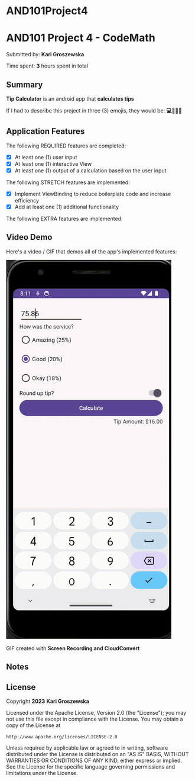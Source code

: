 # AND101Project4
<!-- (This is a comment) INSTRUCTIONS: Go through this page and fill out any **bolded** entries with their correct values.-->

# AND101 Project 4 - CodeMath

Submitted by: **Kari Groszewska**

Time spent: **3** hours spent in total

## Summary

**Tip Calculator** is an android app that **calculates tips**

If I had to describe this project in three (3) emojis, they would be: **💻🧮🤷‍♀️**

## Application Features

<!-- (This is a comment) Please be sure to change the [ ] to [x] for any features you completed.  If a feature is not checked [x], you might miss the points for that item! -->

The following REQUIRED features are completed:

- [X] At least one (1) user input
- [X] At least one (1) interactive View
- [X] At least one (1) output of a calculation based on the user input

The following STRETCH features are implemented:

- [X] Implement ViewBinding to reduce boilerplate code and increase efficiency
- [X] Add at least one (1) additional functionality

The following EXTRA features are implemented:

## Video Demo

Here's a video / GIF that demos all of the app's implemented features:

<img src='https://raw.githubusercontent.com/KarolinaGroszewska/AND101Project4/main/Screen%20Recording%202023-10-10%20at%208.11.11%20PM.gif' title='Video Demo' width='' alt='Video Demo' />

GIF created with **Screen Recording and CloudConvert**

<!-- Recommended tools:
- [Kap](https://getkap.co/) for macOS
- [ScreenToGif](https://www.screentogif.com/) for Windows
- [peek](https://github.com/phw/peek) for Linux. -->

## Notes

## License

Copyright **2023** **Kari Groszewska**

Licensed under the Apache License, Version 2.0 (the "License");
you may not use this file except in compliance with the License.
You may obtain a copy of the License at

    http://www.apache.org/licenses/LICENSE-2.0

Unless required by applicable law or agreed to in writing, software
distributed under the License is distributed on an "AS IS" BASIS,
WITHOUT WARRANTIES OR CONDITIONS OF ANY KIND, either express or implied.
See the License for the specific language governing permissions and
limitations under the License.
